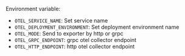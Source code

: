 Environment variable:
- `OTEL_SERVICE_NAME`: Set service name
- `OTEL_DEPLOYMENT_ENVIRONMENT`: Set deployment environment name
- `OTEL_MODE`: Send to exporter by http or grpc
- `OTEL_GRPC_ENDPOINT`: grpc otel collector endpoint
- `OTEL_HTTP_ENDPOINT`: http otel collector endpoint
